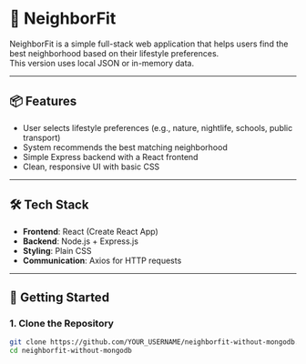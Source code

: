 # 🏡 NeighborFit 

NeighborFit is a simple full-stack web application that helps users find the best neighborhood based on their lifestyle preferences.  
This version uses local JSON or in-memory data.

---

## 📦 Features

- User selects lifestyle preferences (e.g., nature, nightlife, schools, public transport)
- System recommends the best matching neighborhood
- Simple Express backend with a React frontend
- Clean, responsive UI with basic CSS

---

## 🛠️ Tech Stack

- **Frontend**: React (Create React App)
- **Backend**: Node.js + Express.js
- **Styling**: Plain CSS
- **Communication**: Axios for HTTP requests

---

## 🚀 Getting Started

### 1. Clone the Repository

```bash
git clone https://github.com/YOUR_USERNAME/neighborfit-without-mongodb.git
cd neighborfit-without-mongodb
